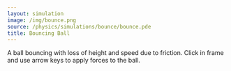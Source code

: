 ```yaml
---
layout: simulation
image: /img/bounce.png
source: /physics/simulations/bounce/bounce.pde
title: Bouncing Ball
---
```


A ball bouncing with loss of height and speed due to friction. Click in frame and use arrow keys to apply forces to the ball.
